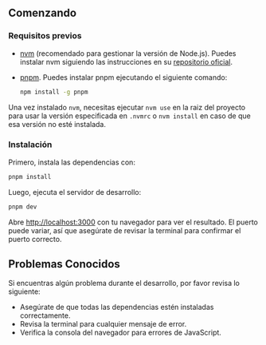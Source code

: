 ## Comenzando

### Requisitos previos

- [nvm](https://github.com/nvm-sh/nvm) (recomendado para gestionar la versión de
  Node.js). Puedes instalar nvm siguiendo las instrucciones en su
  [repositorio oficial](https://github.com/nvm-sh/nvm#installing-and-updating).
- [pnpm](https://pnpm.io). Puedes instalar pnpm ejecutando el siguiente comando:

  ```bash
  npm install -g pnpm
  ```

Una vez instalado `nvm`, necesitas ejecutar `nvm use` en la raiz del proyecto
para usar la versión especificada en `.nvmrc` o `nvm install` en caso de que esa
versión no esté instalada.

### Instalación

Primero, instala las dependencias con:

```bash
pnpm install
```

Luego, ejecuta el servidor de desarrollo:

```bash
pnpm dev
```

Abre [http://localhost:3000](http://localhost:3000) con tu navegador para ver el
resultado. El puerto puede variar, así que asegúrate de revisar la terminal para
confirmar el puerto correcto.

## Problemas Conocidos

Si encuentras algún problema durante el desarrollo, por favor revisa lo
siguiente:

- Asegúrate de que todas las dependencias estén instaladas correctamente.
- Revisa la terminal para cualquier mensaje de error.
- Verifica la consola del navegador para errores de JavaScript.
